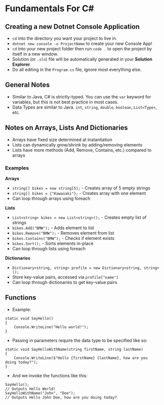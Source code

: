 # Fundamentals For C#

## Creating a new Dotnet Console Application
- `cd` into the directory you want your project to live in.
- `dotnet new console -o ProjectName` to create your new Console App!
- `cd` into your new project folder then run `code .` to open the project by itself in a new window.
- Solution (or `.sln`) file will be automatically generated in your **Solution Explorer**.
- Do all editing in the `Program.cs` file, ignore most everything else.

## General Notes
- Similar to Java, C# is strictly-typed.  You can use the `var` keyword for variables, but this is not best practice in most cases.
- Data Types are similar to Java.  `int`, `string`, `double`, `boolean`, `List<Type>`, etc.

## Notes on Arrays, Lists And Dictionaries

- Arrays have fixed size determined at instantiation
- Lists can dynamically grow/shrink by adding/removing elements
- Lists have more methods (Add, Remove, Contains, etc.) compared to arrays

### Examples

__Arrays__
- `string[] bikes = new string[5];` - Creates array of 5 empty strings
- `string[] bikes = {"Kawasaki"};` - Creates array with one element
- Can loop through arrays using foreach

__Lists__
- `List<string> bikes = new List<string>();` - Creates empty list of strings
- `bikes.Add("BMW");` - Adds element to list
- `bikes.Remove("BMW");` - Removes element from list
- `bikes.Contains("BMW");` - Checks if element exists
- `bikes.Sort();` - Sorts elements in-place
- Can loop through lists using foreach

__Dictionaries__
- `Dictionary<string, string> profile = new Dictionary<string, string>();`
- Store key-value pairs, accessed via `profile["name"]`
- Can loop through dictionaries to get key-value pairs

## Functions
- Example: 
```
static void SayHello()
{ 
    Console.WriteLine("Hello world!");
}
```
- Passing in parameters require the data type to be specified like so:
```
static void SayHelloWithName(string firstName, string lastName)
{
    Console.WriteLine($"Hello {firstName} {lastName}, how are you doing today?");
}
```
- And we invoke the functions like this:
```
SayHello();
// Outputs Hello World!
SayHelloWithName("John", "Doe");
// Outputs Hello John Doe, how are you doing today?
```